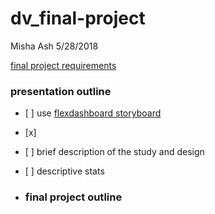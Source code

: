 dv\_final-project
================
Misha Ash
5/28/2018

[final project
requirements](https://github.com/uc-dataviz/course/blob/master/assignments/final-project.md)

### presentation outline

  - \[ \] use [flexdashboard
    storyboard](https://rmarkdown.rstudio.com/flexdashboard/using.html#storyboards)

  - \[x\]

  - \[ \] brief description of the study and design

  - \[ \] descriptive stats

  - ### final project outline
